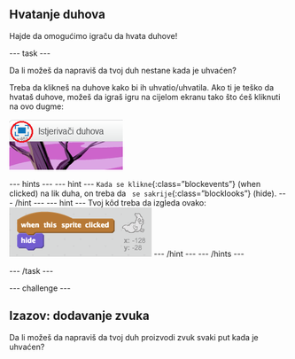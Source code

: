 ## Hvatanje duhova

Hajde da omogućimo igraču da hvata duhove!

\--- task \---

Da li možeš da napraviš da tvoj duh nestane kada je uhvaćen?

Treba da klikneš na duhove kako bi ih uhvatio/uhvatila. Ako ti je teško da hvataš duhove, možeš da igraš igru na cijelom ekranu tako što ćeš kliknuti na ovo dugme:

![screenshot](images/ghost-fullscreen.png)

\--- hints \--- \--- hint \--- `Kada se klikne`{:class=”blockevents”} (when clicked) na lik duha, on treba da ` se sakrije`{:class=”blocklooks”} (hide). \--- /hint \--- \--- hint \--- Tvoj kôd treba da izgleda ovako: ![screenshot](images/ghost-catch-code.png) \--- /hint \--- \--- /hints \---

\--- /task \---

\--- challenge \---

## Izazov: dodavanje zvuka

Da li možeš da napraviš da tvoj duh proizvodi zvuk svaki put kada je uhvaćen?